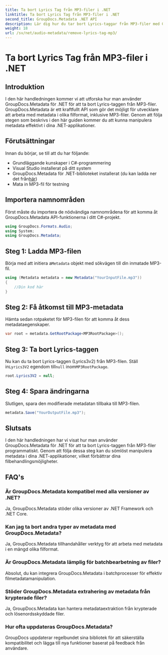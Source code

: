 ```yaml
---
title: Ta bort Lyrics Tag från MP3-filer i .NET
linktitle: Ta bort Lyrics Tag från MP3-filer i .NET
second_title: GroupDocs.Metadata .NET API
description: Lär dig hur du tar bort Lyrics-taggar från MP3-filer med GroupDocs.Metadata for .NET. Följ vår steg-för-steg-guide för effektiv metadatamanipulation.
weight: 18
url: /sv/net/audio-metadata/remove-lyrics-tag-mp3/
---
```


# Ta bort Lyrics Tag från MP3-filer i .NET

## Introduktion
I den här handledningen kommer vi att utforska hur man använder GroupDocs.Metadata för .NET för att ta bort Lyrics-taggen från MP3-filer. GroupDocs.Metadata är ett kraftfullt API som gör det möjligt för utvecklare att arbeta med metadata i olika filformat, inklusive MP3-filer. Genom att följa stegen som beskrivs i den här guiden kommer du att kunna manipulera metadata effektivt i dina .NET-applikationer.
## Förutsättningar
Innan du börjar, se till att du har följande:
- Grundläggande kunskaper i C#-programmering
- Visual Studio installerat på ditt system
-  GroupDocs.Metadata för .NET-biblioteket installerat (du kan ladda ner det från[här](https://releases.groupdocs.com/metadata/net/))
- Mata in MP3-fil för testning

## Importera namnområden
Först måste du importera de nödvändiga namnområdena för att komma åt GroupDocs.Metadata API-funktionerna i ditt C#-projekt.
```csharp
using GroupDocs.Formats.Audio;
using System;
using GroupDocs.Metadata;
```
## Steg 1: Ladda MP3-filen
 Börja med att initiera a`Metadata` objekt med sökvägen till din inmatade MP3-fil.
```csharp
using (Metadata metadata = new Metadata("YourInputFile.mp3"))
{
    //Din kod här
}
```
## Steg 2: Få åtkomst till MP3-metadata
Hämta sedan rotpaketet för MP3-filen för att komma åt dess metadataegenskaper.
```csharp
var root = metadata.GetRootPackage<MP3RootPackage>();
```
## Steg 3: Ta bort Lyrics-taggen
 Nu kan du ta bort Lyrics-taggen (Lyrics3v2) från MP3-filen. Ställ in`Lyrics3V2` egendom till`null` inom`MP3RootPackage`.
```csharp
root.Lyrics3V2 = null;
```
## Steg 4: Spara ändringarna
Slutligen, spara den modifierade metadatan tillbaka till MP3-filen.
```csharp
metadata.Save("YourOutputFile.mp3");
```

## Slutsats
I den här handledningen har vi visat hur man använder GroupDocs.Metadata för .NET för att ta bort Lyrics-taggen från MP3-filer programmatiskt. Genom att följa dessa steg kan du sömlöst manipulera metadata i dina .NET-applikationer, vilket förbättrar dina filbehandlingsmöjligheter.

## FAQ's
### Är GroupDocs.Metadata kompatibel med alla versioner av .NET?
Ja, GroupDocs.Metadata stöder olika versioner av .NET Framework och .NET Core.
### Kan jag ta bort andra typer av metadata med GroupDocs.Metadata?
Ja, GroupDocs.Metadata tillhandahåller verktyg för att arbeta med metadata i en mängd olika filformat.
### Är GroupDocs.Metadata lämplig för batchbearbetning av filer?
Absolut, du kan integrera GroupDocs.Metadata i batchprocesser för effektiv filmetadatamanipulation.
### Stöder GroupDocs.Metadata extrahering av metadata från krypterade filer?
Ja, GroupDocs.Metadata kan hantera metadataextraktion från krypterade och lösenordsskyddade filer.
### Hur ofta uppdateras GroupDocs.Metadata?
GroupDocs uppdaterar regelbundet sina bibliotek för att säkerställa kompatibilitet och lägga till nya funktioner baserat på feedback från användare.